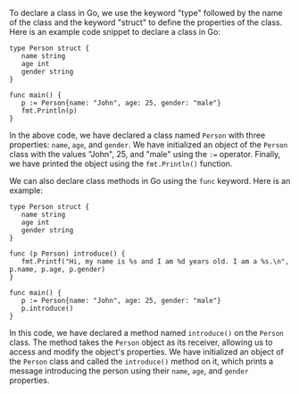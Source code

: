 To declare a class in Go, we use the keyword "type" followed by the name of the class and the keyword "struct" to define the properties of the class. Here is an example code snippet to declare a class in Go:

```
type Person struct {
   name string
   age int
   gender string
}

func main() {
   p := Person{name: "John", age: 25, gender: "male"}
   fmt.Println(p)
}
```

In the above code, we have declared a class named `Person` with three properties: `name`, `age`, and `gender`. We have initialized an object of the `Person` class with the values "John", 25, and "male" using the `:=` operator. Finally, we have printed the object using the `fmt.Println()` function.

We can also declare class methods in Go using the `func` keyword. Here is an example:

```
type Person struct {
   name string
   age int
   gender string
}

func (p Person) introduce() {
   fmt.Printf("Hi, my name is %s and I am %d years old. I am a %s.\n", p.name, p.age, p.gender)
}

func main() {
   p := Person{name: "John", age: 25, gender: "male"}
   p.introduce()
}
```

In this code, we have declared a method named `introduce()` on the `Person` class. The method takes the `Person` object as its receiver, allowing us to access and modify the object's properties. We have initialized an object of the `Person` class and called the `introduce()` method on it, which prints a message introducing the person using their `name`, `age`, and `gender` properties.